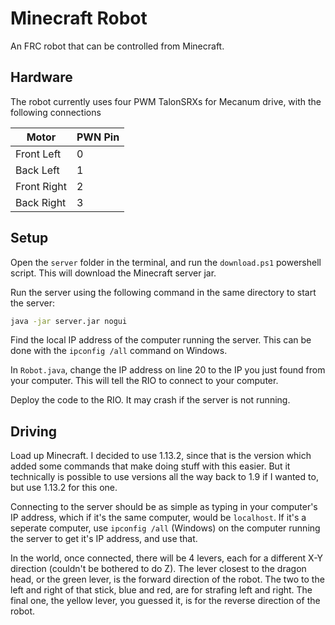 # Minecraft Robot
An FRC robot that can be controlled from Minecraft.

## Hardware
The robot currently uses four PWM TalonSRXs for Mecanum drive, with the following connections

| Motor | PWN Pin |
|  ---  |   ---   |
| Front Left | 0 |
| Back Left | 1 |
| Front Right | 2 |
| Back Right | 3 |

## Setup

Open the `server` folder in the terminal, and run the `download.ps1` powershell script. This will download the Minecraft server jar.

Run the server using the following command in the same directory to start the server:
```zsh
java -jar server.jar nogui
```

Find the local IP address of the computer running the server. This can be done with the `ipconfig /all` command on Windows.

In `Robot.java`, change the IP address on line 20 to the IP you just found from your computer. This will tell the RIO to connect to your computer.

Deploy the code to the RIO. It may crash if the server is not running.

## Driving

Load up Minecraft. I decided to use 1.13.2, since that is the version which added some commands that make doing stuff with this easier. But it technically is possible to use versions all the way back to 1.9 if I wanted to, but use 1.13.2 for this one.

Connecting to the server should be as simple as typing in your computer's IP address, which if it's the same computer, would be `localhost`. If it's a seperate computer, use `ipconfig /all` (Windows) on the computer running the server to get it's IP address, and use that.

In the world, once connected, there will be 4 levers, each for a different X-Y direction (couldn't be bothered to do Z). The lever closest to the dragon head, or the green lever, is the forward direction of the robot. The two to the left and right of that stick, blue and red, are for strafing left and right. The final one, the yellow lever, you guessed it, is for the reverse direction of the robot.
